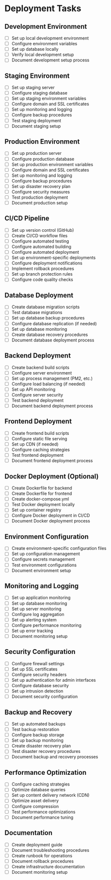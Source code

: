 # Deployment Tasks

## Development Environment
- [ ] Set up local development environment
- [ ] Configure environment variables
- [ ] Set up database locally
- [ ] Verify local development setup
- [ ] Document development setup process

## Staging Environment
- [ ] Set up staging server
- [ ] Configure staging database
- [ ] Set up staging environment variables
- [ ] Configure domain and SSL certificates
- [ ] Set up monitoring and logging
- [ ] Configure backup procedures
- [ ] Test staging deployment
- [ ] Document staging setup

## Production Environment
- [ ] Set up production server
- [ ] Configure production database
- [ ] Set up production environment variables
- [ ] Configure domain and SSL certificates
- [ ] Set up monitoring and logging
- [ ] Configure backup procedures
- [ ] Set up disaster recovery plan
- [ ] Configure security measures
- [ ] Test production deployment
- [ ] Document production setup

## CI/CD Pipeline
- [ ] Set up version control (GitHub)
- [ ] Create CI/CD workflow files
- [ ] Configure automated testing
- [ ] Configure automated building
- [ ] Configure automated deployment
- [ ] Set up environment-specific deployments
- [ ] Configure deployment notifications
- [ ] Implement rollback procedures
- [ ] Set up branch protection rules
- [ ] Configure code quality checks

## Database Deployment
- [ ] Create database migration scripts
- [ ] Test database migrations
- [ ] Set up database backup procedures
- [ ] Configure database replication (if needed)
- [ ] Set up database monitoring
- [ ] Create database recovery procedures
- [ ] Document database deployment process

## Backend Deployment
- [ ] Create backend build scripts
- [ ] Configure server environment
- [ ] Set up process management (PM2, etc.)
- [ ] Configure load balancing (if needed)
- [ ] Set up API monitoring
- [ ] Configure server security
- [ ] Test backend deployment
- [ ] Document backend deployment process

## Frontend Deployment
- [ ] Create frontend build scripts
- [ ] Configure static file serving
- [ ] Set up CDN (if needed)
- [ ] Configure caching strategies
- [ ] Test frontend deployment
- [ ] Document frontend deployment process

## Docker Deployment (Optional)
- [ ] Create Dockerfile for backend
- [ ] Create Dockerfile for frontend
- [ ] Create docker-compose.yml
- [ ] Test Docker deployment locally
- [ ] Set up container registry
- [ ] Configure Docker deployment in CI/CD
- [ ] Document Docker deployment process

## Environment Configuration
- [ ] Create environment-specific configuration files
- [ ] Set up configuration management
- [ ] Configure secrets management
- [ ] Test environment configurations
- [ ] Document environment setup

## Monitoring and Logging
- [ ] Set up application monitoring
- [ ] Set up database monitoring
- [ ] Set up server monitoring
- [ ] Configure log aggregation
- [ ] Set up alerting system
- [ ] Configure performance monitoring
- [ ] Set up error tracking
- [ ] Document monitoring setup

## Security Configuration
- [ ] Configure firewall settings
- [ ] Set up SSL certificates
- [ ] Configure security headers
- [ ] Set up authentication for admin interfaces
- [ ] Configure database security
- [ ] Set up intrusion detection
- [ ] Document security configuration

## Backup and Recovery
- [ ] Set up automated backups
- [ ] Test backup restoration
- [ ] Configure backup storage
- [ ] Set up backup monitoring
- [ ] Create disaster recovery plan
- [ ] Test disaster recovery procedures
- [ ] Document backup and recovery processes

## Performance Optimization
- [ ] Configure caching strategies
- [ ] Optimize database queries
- [ ] Set up content delivery network (CDN)
- [ ] Optimize asset delivery
- [ ] Configure compression
- [ ] Test performance optimizations
- [ ] Document performance tuning

## Documentation
- [ ] Create deployment guide
- [ ] Document troubleshooting procedures
- [ ] Create runbook for operations
- [ ] Document rollback procedures
- [ ] Create infrastructure documentation
- [ ] Document monitoring setup